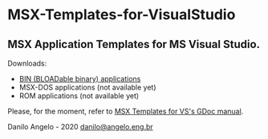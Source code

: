 # MSX-Templates-for-VisualStudio
## MSX Application Templates for MS Visual Studio.

Downloads:

* [BIN (BLOADable binary) applications](http://angelo.eng.br/msx/danilo/Visual%20Studio%20Templates/MSX%20BIN%20Application.zip)
* MSX-DOS applications (not available yet)
* ROM applications (not available yet)

Please, for the moment, refer to [MSX Templates for VS's GDoc manual](https://docs.google.com/document/d/1Y2rTTMBN08Au59e44pzdX0ptVWfLfMgG1gp2e-KUVIE/edit?usp=sharing).


Danilo Angelo - 2020
danilo@angelo.eng.br

